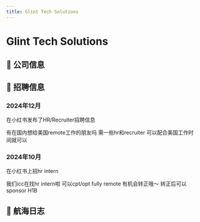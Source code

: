 ```yaml
---
title: Glint Tech Solutions
---
```


# Glint Tech Solutions

## 📌 公司信息

<StaffingCompanyTable companyJsonFileName="glint-tech-solutions"/>

## 📢 招聘信息

### 2024年12月

在小红书发布了HR/Recruiter招聘信息

有在国内想给美国remote工作的朋友吗
需一些hr和recruiter
可以配合美国工作时间就可以

### 2024年10月

在小红书上招hr intern

我们icc在找hr intern啦
可以cpt/opt
fully remote 有机会转正哦～ 转正后可以sponsor H1B

## 🚢 航海日志

